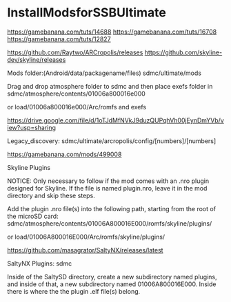# InstallModsforSSBUltimate

https://gamebanana.com/tuts/14688
https://gamebanana.com/tuts/16708
https://gamebanana.com/tuts/12827

https://github.com/Raytwo/ARCropolis/releases
https://github.com/skyline-dev/skyline/releases

Mods folder:(Android/data/packagename/files) sdmc/ultimate/mods

Drag and drop atmosphere folder to sdmc and then place exefs folder in sdmc/atmosphere/contents/01006a800016e000

or load/01006a800016e000/Arc/romfs and exefs

https://drive.google.com/file/d/1oTJdMfNVkJ9duzQUPqhVh00jEynDmYVb/view?usp=sharing

Legacy_discovery:
sdmc/ultimate/arcropolis/config/[numbers]/[numbers]

https://gamebanana.com/mods/499008

Skyline Plugins

NOTICE: Only necessary to follow if the mod comes with an .nro plugin designed for Skyline. If the file is named plugin.nro, leave it in the mod directory and skip these steps.

Add the plugin .nro file(s) into the following path, starting from the root of the microSD card:
sdmc/atmosphere/contents/01006A800016E000/romfs/skyline/plugins/

or load/01006A800016E000/Arc/romfs/skyline/plugins/

https://github.com/masagrator/SaltyNX/releases/latest

SaltyNX Plugins:
sdmc

Inside of the SaltySD directory, create a new subdirectory named plugins, and inside of that, a new subdirectory named 01006A800016E000. Inside there is where the the plugin .elf file(s) belong.
